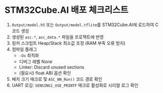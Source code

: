 # STM32Cube.AI 배포 체크리스트

1. `Output/model.h5` 또는 `Output/model.tflite`를 STM32Cube.AI에 로드하여 C 코드 생성
2. 생성된 `asc.*`, `asc_data.*` 파일을 프로젝트에 반영
3. 링커 스크립트 Heap/Stack 최소값 조정 (RAM 부족 오류 방지)
4. 컴파일 플래그
   - `-Os` 최적화
   - 디버그 레벨 None
   - Linker: Discard unused sections
   - (필요시) float ABI 옵션 확인
5. 배치 크기 매크로 및 `ASC_NN_Run()` 코드 경로 확인
6. UART 로깅: `SENSING1_USE_PRINTF` 매크로 활성화로 시리얼 로그 확인
